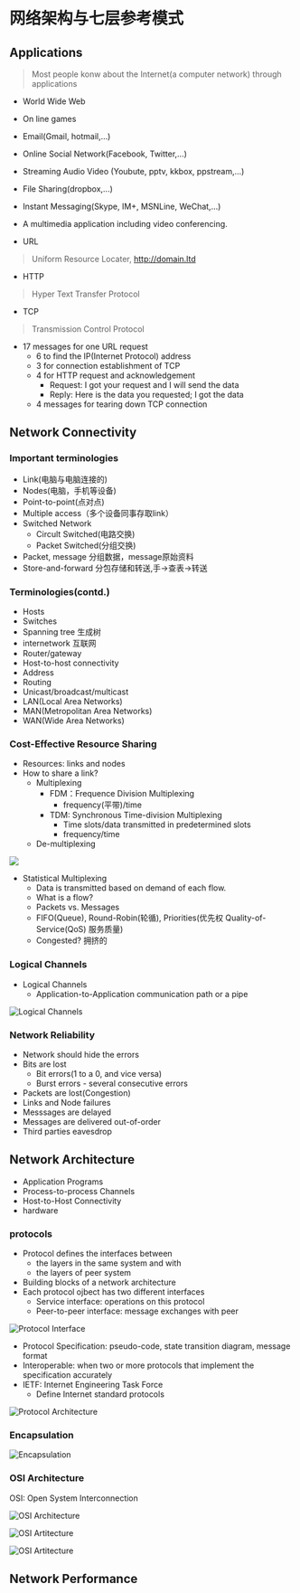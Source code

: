 # 网络架构与七层参考模式

## Applications

> Most people konw about the Internet(a computer network) through applications
- World Wide Web
- On line games
- Email(Gmail, hotmail,...)
- Online Social Network(Facebook, Twitter,...)
- Streaming Audio Video (Youbute, pptv, kkbox, ppstream,...)
- File Sharing(dropbox,...)
- Instant Messaging(Skype, IM+, MSNLine, WeChat,...)

- A multimedia application including video conferencing.

- URL

> Uniform Resource Locater, http://domain.ltd

- HTTP

> Hyper Text Transfer Protocol

- TCP

> Transmission Control Protocol

- 17 messages for one URL request
  - 6 to find the IP(Internet Protocol) address
  - 3 for connection establishment of TCP
  - 4 for HTTP request and acknowledgement
    - Request: I got your request and I will send the data
    - Reply: Here is the data you requested; I got the data
  - 4 messages for tearing down TCP connection

## Network Connectivity

### Important terminologies

- Link(电脑与电脑连接的)
- Nodes(电脑，手机等设备)
- Point-to-point(点对点)
- Multiple access（多个设备同事存取link）
- Switched Network
  - Circult Switched(电路交换)
  - Packet Switched(分组交换)
- Packet, message 分组数据，message原始资料
- Store-and-forward 分包存储和转送,手->查表->转送

### Terminologies(contd.)

- Hosts
- Switches
- Spanning tree 生成树
- internetwork 互联网
- Router/gateway
- Host-to-host connectivity
- Address
- Routing
- Unicast/broadcast/multicast
- LAN(Local Area Networks)
- MAN(Metropolitan Area Networks)
- WAN(Wide Area Networks)

### Cost-Effective Resource Sharing

- Resources: links and nodes
- How to share a link?
  - Multiplexing
    - FDM：Frequence Division Multiplexing
      - frequency(平带)/time
    - TDM: Synchronous Time-division Multiplexing
      - Time slots/data transmitted in predetermined slots
      - frequency/time
  - De-multiplexing

![](./imgs/cost-effective.png)

- Statistical Multiplexing
  - Data is transmitted based on demand of each flow.
  - What is a flow?
  - Packets vs. Messages
  - FIFO(Queue), Round-Robin(轮循), Priorities(优先权 Quality-of-Service(QoS) 服务质量)
  - Congested? 拥挤的

### Logical Channels

- Logical Channels
  - Application-to-Application communication path or a pipe

![Logical Channels](./imgs/logical-channels.png)

### Network Reliability

- Network should hide the errors
- Bits are lost
  - Bit errors(1 to a 0, and vice versa)
  - Burst errors - several consecutive errors
- Packets are lost(Congestion)
- Links and Node failures
- Messsages are delayed
- Messages are delivered out-of-order
- Third parties eavesdrop

## Network Architecture

- Application Programs
- Process-to-process Channels
- Host-to-Host Connectivity
- hardware

### protocols

- Protocol defines the interfaces between
  - the layers in the same system and with
  - the layers of peer system
- Building blocks of a network architecture
- Each protocol ojbect has two different interfaces
  - Service interface: operations on this protocol
  - Peer-to-peer interface: message exchanges with peer

![Protocol Interface](./imgs/protocol-interface.png)

- Protocol Specification: pseudo-code, state transition diagram, message format
- Interoperable: when two or more protocols that implement the specification accurately
- IETF: Internet Engineering Task Force
  - Define Internet standard protocols

![Protocol Architecture](./imgs/protocol-architecture.png)

### Encapsulation

![Encapsulation](./imgs/encapsulation.png)

### OSI Architecture

OSI: Open System Interconnection

![OSI Architecture](./imgs/osi-architecture.png)

![OSI Artitecture](./imgs/osi-architecture2.png)

![OSI Artitecture](./imgs/osi-architecture3.png)


## Network Performance
